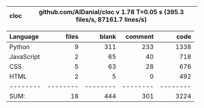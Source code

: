 cloc|github.com/AlDanial/cloc v 1.78  T=0.05 s (395.3 files/s, 87161.7 lines/s)
--- | ---

Language|files|blank|comment|code
:-------|-------:|-------:|-------:|-------:
Python|9|311|233|1338
JavaScript|2|65|40|718
CSS|5|63|28|676
HTML|2|5|0|492
--------|--------|--------|--------|--------
SUM:|18|444|301|3224
